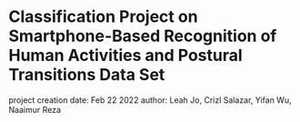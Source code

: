 # Classification Project on Smartphone-Based Recognition of Human Activities and Postural Transitions Data Set

project creation date: Feb 22 2022
author: Leah Jo, Crizl Salazar, Yifan Wu, Naaimur Reza 
